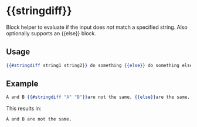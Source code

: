 # {{stringdiff}}

Block helper to evaluate if the input does *not* match a specified string. Also optionally supports an {{else}} block.

## Usage

```handlebars
{{#stringdiff string1 string2}} do something {{else}} do something else {{/stringdiff}}
```

## Example

```handlebars
A and B {{#stringdiff "A" "B"}}are not the same. {{else}}are the same. {{/stringdiff}}
```

This results in:

```text
A and B are not the same.
```
